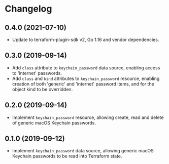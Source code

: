 # Changelog

## 0.4.0 (2021-07-10)

* Update to terraform-plugin-sdk v2, Go 1.16 and vendor dependencies.

## 0.3.0 (2019-09-14)

* Add `class` attribute to `keychain_password` data source, enabling access to 'internet' passwords.
* Add `class` and `kind` attributes to `keychain_password` resource, enabling creation of both 'generic' and 'internet' password items, and for the object kind to be overridden.

## 0.2.0 (2019-09-14)

* Implement `keychain_password` resource, allowing create, read and delete of generic macOS Keychain passwords.

## 0.1.0 (2019-09-12)

* Implement `keychain_password` data source, allowing generic macOS Keychain passwords to be read into Terraform state.
